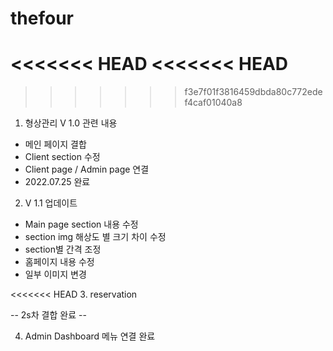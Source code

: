 # thefour

<<<<<<< HEAD
<<<<<<< HEAD
=======
>>>>>>> f3e7f01f3816459dbda80c772edef4caf01040a8
1. 형상관리 V  1.0 관련 내용
 - 메인 페이지 결합
 - Client section 수정
 - Client page / Admin page 연결
 - 2022.07.25 완료

2. V 1.1 업데이트
 - Main page section 내용 수정
 - section img 해상도 별 크기 차이 수정
 - section별 간격 조정
 - 홈페이지 내용 수정
 - 일부 이미지 변경

<<<<<<< HEAD
 3. reservation

-- 2s차 결합 완료 -- 

 4. Admin Dashboard 메뉴 연결 완료


